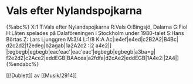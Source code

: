 # Vals efter Nylandspojkarna

{%abc%}
X:1
T:Vals efter Nylandspojkarna
R:Vals
O:Bingsjö, Dalarna
G:Fiol
H:Låten spelades på Dalaföreningen i Stockholm under 1980-talet
S:Hans Börtas
Z: Lars Ljunggren
M:3/4
L:1/8
K:A
Ac|:e4ef|e4ed|c2B2A2|B4Bc|
d2c2d2|f2edeg|b2agab|1a2A2c2 :|2 a4e2|]
|:egbegb|egbegb|eac'eac'|eac'eac'|egbegb|egbegb|a3ba=g|
f2e2d2|c2Ace2|eddEGB|BAAcea|a2fdfa|d2cAe2|eddEGB|1A4e2:|2A4|]
{%endabc%}

[[!Dublett]] av [[Musik/2914]]
